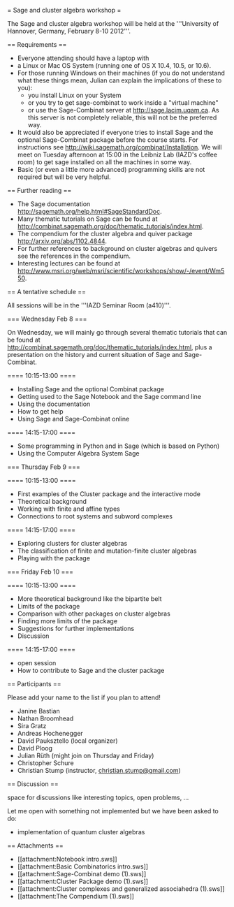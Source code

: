 = Sage and cluster algebra workshop =

The Sage and cluster algebra workshop will be held at the '''University of Hannover, Germany, February 8-10 2012'''.

== Requirements ==

 * Everyone attending should have a laptop with
  * a Linux or Mac OS System (running one of OS X 10.4, 10.5, or 10.6).
  * For those running Windows on their machines (if you do not understand what these things mean, Julian can explain the implications of these to you):
    * you install Linux on your System
    * or you try to get sage-combinat to work inside a "virtual machine"
    * or use the Sage-Combinat server at http://sage.lacim.uqam.ca. As this server is not completely reliable, this will not be the preferred way.
 * It would also be appreciated if everyone tries to install Sage and the optional Sage-Combinat package before the course starts. For instructions see http://wiki.sagemath.org/combinat/Installation. We will meet on Tuesday afternoon at 15:00 in the Leibniz Lab (IAZD's coffee room) to get sage installed on all the machines in some way.
 * Basic (or even a little more advanced) programming skills are not required but will be very helpful.

== Further reading ==

 * The Sage documentation http://sagemath.org/help.html#SageStandardDoc.
 * Many thematic tutorials on Sage can be found at http://combinat.sagemath.org/doc/thematic_tutorials/index.html.
 * The compendium for the cluster algebra and quiver package http://arxiv.org/abs/1102.4844.
 * For further references to background on cluster algebras and quivers see the references in the compendium.
 * Interesting lectures can be found at http://www.msri.org/web/msri/scientific/workshops/show/-/event/Wm550.

== A tentative schedule ==

All sessions will be in the '''IAZD Seminar Room (a410)'''.

=== Wednesday Feb 8 ===

On Wednesday, we will mainly go through several thematic tutorials that can be found at http://combinat.sagemath.org/doc/thematic_tutorials/index.html, plus a presentation on the history and current situation of Sage and Sage-Combinat.

==== 10:15-13:00 ====

 * Installing Sage and the optional Combinat package
 * Getting used to the Sage Notebook and the Sage command line
 * Using the documentation
 * How to get help
 * Using Sage and Sage-Combinat online

==== 14:15-17:00 ====

 * Some programming in Python and in Sage (which is based on Python)
 * Using the Computer Algebra System Sage

=== Thursday Feb 9 ===

==== 10:15-13:00 ====

 * First examples of the Cluster package and the interactive mode
 * Theoretical background
 * Working with finite and affine types
 * Connections to root systems and subword complexes

==== 14:15-17:00 ====

 * Exploring clusters for cluster algebras
 * The classification of finite and mutation-finite cluster algebras
 * Playing with the package

=== Friday Feb 10 ===

==== 10:15-13:00 ====

 * More theoretical background like the bipartite belt
 * Limits of the package
 * Comparison with other packages on cluster algebras
 * Finding more limits of the package
 * Suggestions for further implementations
 * Discussion

==== 14:15-17:00 ====

 * open session
  * How to contribute to Sage and the cluster package

== Participants ==

Please add your name to the list if you plan to attend!

 * Janine Bastian
 * Nathan Broomhead
 * Sira Gratz
 * Andreas Hochenegger
 * David Pauksztello (local organizer)
 * David Ploog
 * Julian Rüth (might join on Thursday and Friday)
 * Christopher Schure
 * Christian Stump (instructor, christian.stump@gmail.com)

== Discussion ==

space for discussions like interesting topics, open problems, ...

Let me open with something not implemented but we have been asked to do:

 * implementation of quantum cluster algebras

== Attachments ==

 * [[attachment:Notebook intro.sws]]
 * [[attachment:Basic Combinatorics intro.sws]]
 * [[attachment:Sage-Combinat demo (1).sws]]
 * [[attachment:Cluster Package demo (1).sws]]
 * [[attachment:Cluster complexes and generalized associahedra (1).sws]]
 * [[attachment:The Compendium (1).sws]]
